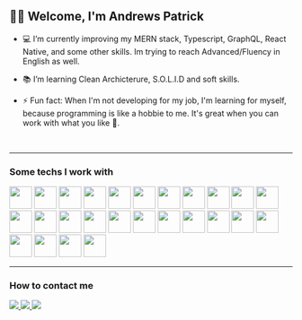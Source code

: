 ## 🖖🏼 Welcome, I'm Andrews Patrick

- 💻 I’m currently improving my MERN stack, Typescript, GraphQL, React Native, and some other skills. Im trying to reach Advanced/Fluency in English as well.

- 📚 I’m learning Clean Archicterure, S.O.L.I.D and soft skills.

- ⚡ Fun fact: When I'm not developing for my job, I'm learning for myself, because programming is like a hobbie to me. It's great when you can work with what you like 🎉.

<br />
<hr/>

### Some techs I work with

<div style="display: inline-block">
  <img src="https://cdn.jsdelivr.net/gh/devicons/devicon/icons/visualstudio/visualstudio-plain.svg"  width="40" height="40"/>  
  <img src="https://cdn.jsdelivr.net/gh/devicons/devicon/icons/babel/babel-original.svg"  width="40" height="40"/>
  <img src="https://cdn.jsdelivr.net/gh/devicons/devicon/icons/html5/html5-original-wordmark.svg"  width="40" height="40"/>
  <img src="https://cdn.jsdelivr.net/gh/devicons/devicon/icons/css3/css3-original-wordmark.svg" width="40" height="40" />
  <img src="https://cdn.jsdelivr.net/gh/devicons/devicon/icons/javascript/javascript-original.svg" width="40" height="40"/>  
  <img src="https://cdn.jsdelivr.net/gh/devicons/devicon/icons/typescript/typescript-original.svg" width="40" height="40" />
  <img src="https://cdn.jsdelivr.net/gh/devicons/devicon/icons/react/react-original-wordmark.svg"  width="40" height="40"/>
  <img src="https://cdn.jsdelivr.net/gh/devicons/devicon/icons/redux/redux-original.svg"  width="40" height="40"/>
  <img src="https://cdn.jsdelivr.net/gh/devicons/devicon/icons/nextjs/nextjs-original-wordmark.svg"  width="40" height="40"/>
  <img src="https://cdn.jsdelivr.net/gh/devicons/devicon/icons/nodejs/nodejs-plain-wordmark.svg"  width="40" height="40"/>    
  <img src="https://cdn.jsdelivr.net/gh/devicons/devicon/icons/sequelize/sequelize-original.svg"  width="40" height="40"/>
  <img src="https://cdn.jsdelivr.net/gh/devicons/devicon/icons/mongodb/mongodb-original.svg"  width="40" height="40"/>
  <img src="https://cdn.jsdelivr.net/gh/devicons/devicon/icons/postgresql/postgresql-original-wordmark.svg"  width="40" height="40"/>
  <img src="https://cdn.jsdelivr.net/gh/devicons/devicon/icons/mysql/mysql-original-wordmark.svg"  width="40" height="40"/>  
  <img src="https://cdn.jsdelivr.net/gh/devicons/devicon/icons/jest/jest-plain.svg"  width="40" height="40"/>
  <img src="https://cdn.jsdelivr.net/gh/devicons/devicon/icons/git/git-plain-wordmark.svg"  width="40" height="40"/>
  <img src="https://cdn.jsdelivr.net/gh/devicons/devicon/icons/github/github-original.svg"  width="40" height="40"/>
  <img src="https://cdn.jsdelivr.net/gh/devicons/devicon/icons/graphql/graphql-plain-wordmark.svg"  width="40" height="40"/>    
  <img src="https://cdn.jsdelivr.net/gh/devicons/devicon/icons/sass/sass-original.svg"  width="40" height="40"/>
  <img src="https://cdn.jsdelivr.net/gh/devicons/devicon/icons/bootstrap/bootstrap-plain-wordmark.svg"  width="40" height="40"/>   
  <img src="https://cdn.jsdelivr.net/gh/devicons/devicon/icons/materialui/materialui-original.svg"  width="40" height="40"/>    
  <img src="https://cdn.jsdelivr.net/gh/devicons/devicon/icons/heroku/heroku-plain-wordmark.svg"  width="40" height="40"/>
  <img src="https://cdn.jsdelivr.net/gh/devicons/devicon/icons/mocha/mocha-plain.svg"  width="40" height="40"/>  
  <img src="https://cdn.jsdelivr.net/gh/devicons/devicon/icons/jquery/jquery-plain-wordmark.svg"  width="40" height="40"/>    
  <img src="https://cdn.jsdelivr.net/gh/devicons/devicon/icons/linux/linux-original.svg"  width="40" height="40"/>    
  <img src="https://cdn.jsdelivr.net/gh/devicons/devicon/icons/amazonwebservices/amazonwebservices-plain-wordmark.svg"  width="40" height="40"/>
</div>

<br />
<hr />


### How to contact me
<div>
  <a href="https://mail.google.com/mail/?view=cm&fs=1&to=developer.andrews@gmail.com&su=See%20you%20in%20Github&body=I%20want%20to%20hire%20you" target="_blank">
    <img src="https://img.shields.io/badge/Gmail-D14836?style=for-the-badge&logo=gmail&logoColor=white"/>
  </a>
  <a href="https://api.whatsapp.com/send?phone=5551999249389&text=Hey!%20I%20want%20to%20hire%20you" target="_blank">
    <img src="https://img.shields.io/badge/WhatsApp-25D366?style=for-the-badge&logo=whatsapp&logoColor=white"/>
  </a>
  <a href="https://www.instagram.com/andrews_patrick_" target="_blank">
    <img src="https://img.shields.io/badge/Instagram-E4405F?style=for-the-badge&logo=instagram&logoColor=white"/>  
  </a>
</div>

<br />
<br />
